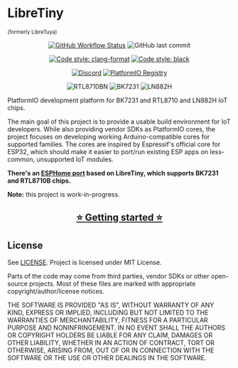 # LibreTiny

<small>(formerly LibreTuya)</small>

<div align="center" markdown>

[![GitHub Workflow Status](https://img.shields.io/github/actions/workflow/status/libretiny-eu/libretiny/push-master.yml?label=docs&logo=markdown)](https://docs.libretiny.eu/)
![GitHub last commit](https://img.shields.io/github/last-commit/libretiny-eu/libretiny?logo=github)

[![Code style: clang-format](https://img.shields.io/badge/code%20style-clang--format-purple.svg)](.clang-format)
[![Code style: black](https://img.shields.io/badge/code%20style-black-000000.svg)](https://github.com/psf/black)

[![Discord](https://img.shields.io/discord/967863521511608370?color=%235865F2&label=Discord&logo=discord&logoColor=white)](https://discord.gg/SyGCB9Xwtf)
[![PlatformIO Registry](https://badges.registry.platformio.org/packages/kuba2k2/platform/libretiny.svg)](https://registry.platformio.org/platforms/kuba2k2/libretiny)

![RTL8710BN](https://img.shields.io/badge/-rtl8710bn-blue)
![BK7231](https://img.shields.io/badge/-bk7231-blue)
![LN882H](https://img.shields.io/badge/-ln882h-blue)

</div>

PlatformIO development platform for BK7231 and RTL8710 and LN882H IoT chips.

The main goal of this project is to provide a usable build environment for IoT developers. While also providing vendor SDKs as PlatformIO cores,
the project focuses on developing working Arduino-compatible cores for supported families. The cores are inspired by Espressif's official core for ESP32,
which should make it easier to port/run existing ESP apps on less-common, unsupported IoT modules.

**There's an [ESPHome port](https://docs.libretiny.eu/docs/projects/esphome/) based on LibreTiny, which supports BK7231 and RTL8710B chips.**

**Note:** this project is work-in-progress.

<div align="center" markdown>

## [⭐ Getting started ⭐](https://docs.libretiny.eu/docs/getting-started/)

</div>

## License

See [LICENSE](LICENSE). Project is licensed under MIT License.

Parts of the code may come from third parties, vendor SDKs or other open-source projects.
Most of these files are marked with appropriate copyright/author/license notices.

THE SOFTWARE IS PROVIDED "AS IS", WITHOUT WARRANTY OF ANY KIND, EXPRESS OR
IMPLIED, INCLUDING BUT NOT LIMITED TO THE WARRANTIES OF MERCHANTABILITY,
FITNESS FOR A PARTICULAR PURPOSE AND NONINFRINGEMENT. IN NO EVENT SHALL THE
AUTHORS OR COPYRIGHT HOLDERS BE LIABLE FOR ANY CLAIM, DAMAGES OR OTHER
LIABILITY, WHETHER IN AN ACTION OF CONTRACT, TORT OR OTHERWISE, ARISING FROM,
OUT OF OR IN CONNECTION WITH THE SOFTWARE OR THE USE OR OTHER DEALINGS IN THE
SOFTWARE.
